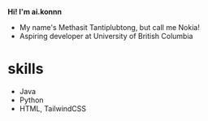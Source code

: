 **Hi! I'm ai.konnn**

- My name's Methasit Tantiplubtong, but call me Nokia! 
- Aspiring developer at University of British Columbia

# skills
- Java
- Python
- HTML, TailwindCSS

